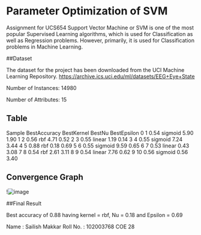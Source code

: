 # Parameter Optimization of SVM
Assignment for UCS654
Support Vector Machine or SVM is one of the most popular Supervised Learning algorithms, which is used for Classification as well as Regression problems. However, primarily, it is used for Classification problems in Machine Learning.

 ##Dataset

The dataset for the project has been downloaded from the UCI Machine Learning Repository.
https://archive.ics.uci.edu/ml/datasets/EEG+Eye+State

Number of Instances: 14980

Number of Attributes: 15

## Table
Sample	BestAccuracy	BestKernel	BestNu	BestEpsilon
0	1	0.54	sigmoid	5.90	1.90
1	2	0.56	rbf	4.71	0.52
2	3	0.55	linear	1.19	0.14
3	4	0.55	sigmoid	7.24	3.44
4	5	0.88	rbf	0.18	0.69
5	6	0.55	sigmoid	9.59	0.65
6	7	0.53	linear	0.43	3.08
7	8	0.54	rbf	2.61	3.11
8	9	0.54	linear	7.76	0.62
9	10	0.56	sigmoid	0.56	3.40

## Convergence Graph
!![image](https://user-images.githubusercontent.com/85436676/233184704-672dc712-6caa-4f32-9c0c-ff7ae99da323.png)

##Final Result

 Best accuracy of 0.88 having kernel = rbf, Nu = 0.18 and Epsilon = 0.69
 
Name : Sailish Makkar 
Roll No. : 102003768
COE 28
